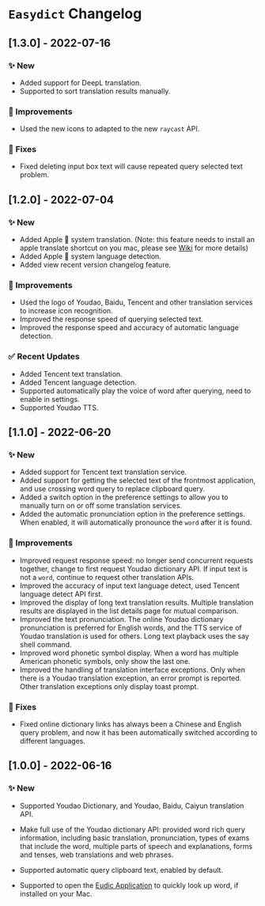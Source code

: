# `Easydict` Changelog

## [1.3.0] - 2022-07-16

### ✨ New

- Added support for DeepL translation.
- Supported to sort translation results manually.

### 💎 Improvements

- Used the new icons to adapted to the new `raycast` API.

### 🐞 Fixes

- Fixed deleting input box text will cause repeated query selected text problem.

## [1.2.0] - 2022-07-04

### ✨ New

- Added Apple 🍎 system translation. (Note: this feature needs to install an apple translate shortcut on you mac, please see [Wiki](https://github.com/tisfeng/Raycast-Easydict/wiki/%E5%A6%82%E4%BD%95%E5%9C%A8-Easydict-%E4%B8%AD%E4%BD%BF%E7%94%A8-macOS-%F0%9F%8D%8E-%E7%B3%BB%E7%BB%9F%E7%BF%BB%E8%AF%91%EF%BC%9F) for more details)
- Added Apple 🍎 system language detection.
- Added view recent version changelog feature.

### 💎 Improvements

- Used the logo of Youdao, Baidu, Tencent and other translation services to increase icon recognition.
- Improved the response speed of querying selected text.
- Improved the response speed and accuracy of automatic language detection.

### ✅ Recent Updates

- Added Tencent text translation.
- Added Tencent language detection.
- Supported automatically play the voice of word after querying, need to enable in settings.
- Supported Youdao TTS.

## [1.1.0] - 2022-06-20

### ✨ New

- Added support for Tencent text translation service.
- Added support for getting the selected text of the frontmost application, and use crossing word query to replace clipboard query.
- Added a switch option in the preference settings to allow you to manually turn on or off some translation services.
- Added the automatic pronunciation option in the preference settings. When enabled, it will automatically pronounce the `word` after it is found.

### 💎 Improvements

- Improved request response speed: no longer send concurrent requests together, change to first request Youdao dictionary API. If input text is not a `word`, continue to request other translation APIs.
- Improved the accuracy of input text language detect, used Tencent language detect API first.
- Improved the display of long text translation results. Multiple translation results are displayed in the list details page for mutual comparison.
- Improved the text pronunciation. The online Youdao dictionary pronunciation is preferred for English words, and the TTS service of Youdao translation is used for others. Long text playback uses the say shell command.
- Improved word phonetic symbol display. When a word has multiple American phonetic symbols, only show the last one.
- Improved the handling of translation interface exceptions. Only when there is a Youdao translation exception, an error prompt is reported. Other translation exceptions only display toast prompt.

### 🐞 Fixes

- Fixed online dictionary links has always been a Chinese and English query problem, and now it has been automatically switched according to different languages.

## [1.0.0] - 2022-06-16

### ✨ New

- Supported Youdao Dictionary, and Youdao, Baidu, Caiyun translation API.
- Make full use of the Youdao dictionary API: provided word rich query information, including basic translation, pronunciation, types of exams that include the word, multiple parts of speech and explanations, forms and tenses, web translations and web phrases.

- Supported automatic query clipboard text, enabled by default.
- Supported to open the [Eudic Application](https://www.eudic.net/v4/en/app/eudic) to quickly look up word, if installed on your Mac.
